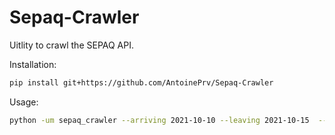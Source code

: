 # Sepaq-Crawler
Uitlity to crawl the SEPAQ API.

Installation:
```bash
pip install git+https://github.com/AntoinePrv/Sepaq-Crawler
```

Usage:
```bash
python -um sepaq_crawler --arriving 2021-10-10 --leaving 2021-10-15  --distance 100
```
